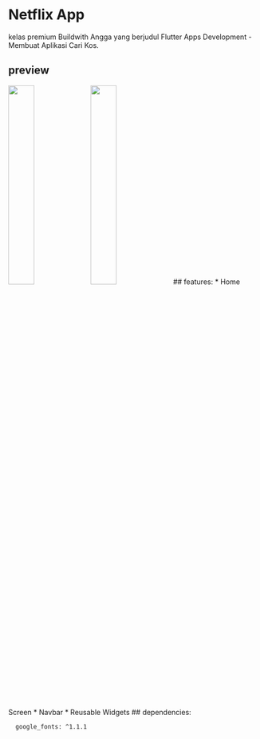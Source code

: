 # Netflix App
kelas premium Buildwith Angga yang berjudul Flutter Apps Development - Membuat Aplikasi Cari Kos.
## preview
<img src="/assets/screenhot/Splash.png" width="32%"/>

<img src="/assets/screenhot/Details.png" width="32%"/>
## features:
* Home Screen
* Navbar
* Reusable Widgets
## dependencies:


`  google_fonts: ^1.1.1`


